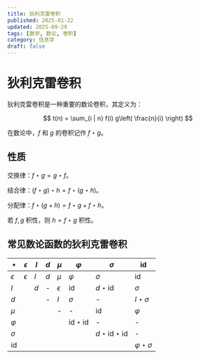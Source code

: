 ```yaml
---
title: 狄利克雷卷积
published: 2025-01-22
updated: 2025-09-29
tags: [数学, 数论, 卷积]
category: 信息学
draft: false 
---
```


# 狄利克雷卷积

狄利克雷卷积是一种重要的数论卷积，其定义为：

$$ t(n) = \sum_{i | n} f(i) g\left( \frac{n}{i} \right) $$

在数论中，$f$ 和 $g$ 的卷积记作 $f \star g$。

## 性质

交换律：$f\star g=g\star f$。

结合律：$(f\star g)\star h=f\star(g\star h)$。

分配律：$f\star(g+h)=f\star g+f\star h$。

若 $f,g$ 积性，则 $h=f\star g$ 积性。

## 常见数论函数的狄利克雷卷积

| $\star$     | $\epsilon$ | $I$  | $d$  | $\mu$      | $\varphi$                   | $\sigma$                            | $\text{id}$            |
| ----------- | ---------- | ---- | ---- | ---------- | --------------------------- | ----------------------------------- | ---------------------- |
| $\epsilon$  | $\epsilon$ | $I$  | $d$  | $\mu$      | $\varphi$                   | $\sigma$                            | $\text{id}$            |
| $I$         |            | $d$  | -    | $\epsilon$ | $\text{id}$                 | $d \star \text{id}$                 | $\sigma$               |
| $d$         |            |      | -    | $I$        | $\sigma$                    | -                                   | $I \star \sigma$       |
| $\mu$       |            |      |      | -          | -                           | $\text{id}$                         | $\varphi$              |
| $\varphi$   |            |      |      |            | $\text{id} \star \text{id}$ | -                                   | -                      |
| $\sigma$    |            |      |      |            |                             | $d \star \text{id} \star \text{id}$ | -                      |
| $\text{id}$ |            |      |      |            |                             |                                     | $\varphi \star \sigma$ |